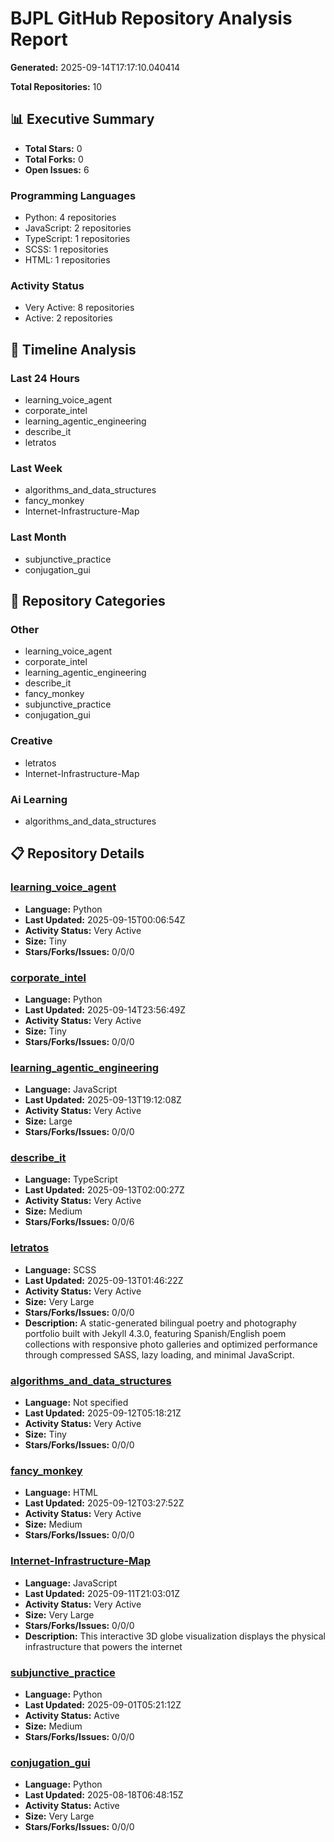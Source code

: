 # BJPL GitHub Repository Analysis Report

**Generated:** 2025-09-14T17:17:10.040414

**Total Repositories:** 10

## 📊 Executive Summary

- **Total Stars:** 0
- **Total Forks:** 0
- **Open Issues:** 6

### Programming Languages
- Python: 4 repositories
- JavaScript: 2 repositories
- TypeScript: 1 repositories
- SCSS: 1 repositories
- HTML: 1 repositories

### Activity Status
- Very Active: 8 repositories
- Active: 2 repositories

## 📅 Timeline Analysis


### Last 24 Hours
- learning_voice_agent
- corporate_intel
- learning_agentic_engineering
- describe_it
- letratos

### Last Week
- algorithms_and_data_structures
- fancy_monkey
- Internet-Infrastructure-Map

### Last Month
- subjunctive_practice
- conjugation_gui

## 📁 Repository Categories


### Other
- learning_voice_agent
- corporate_intel
- learning_agentic_engineering
- describe_it
- fancy_monkey
- subjunctive_practice
- conjugation_gui

### Creative
- letratos
- Internet-Infrastructure-Map

### Ai Learning
- algorithms_and_data_structures

## 📋 Repository Details


### [learning_voice_agent](https://github.com/bjpl/learning_voice_agent)
- **Language:** Python
- **Last Updated:** 2025-09-15T00:06:54Z
- **Activity Status:** Very Active
- **Size:** Tiny
- **Stars/Forks/Issues:** 0/0/0

### [corporate_intel](https://github.com/bjpl/corporate_intel)
- **Language:** Python
- **Last Updated:** 2025-09-14T23:56:49Z
- **Activity Status:** Very Active
- **Size:** Tiny
- **Stars/Forks/Issues:** 0/0/0

### [learning_agentic_engineering](https://github.com/bjpl/learning_agentic_engineering)
- **Language:** JavaScript
- **Last Updated:** 2025-09-13T19:12:08Z
- **Activity Status:** Very Active
- **Size:** Large
- **Stars/Forks/Issues:** 0/0/0

### [describe_it](https://github.com/bjpl/describe_it)
- **Language:** TypeScript
- **Last Updated:** 2025-09-13T02:00:27Z
- **Activity Status:** Very Active
- **Size:** Medium
- **Stars/Forks/Issues:** 0/0/6

### [letratos](https://github.com/bjpl/letratos)
- **Language:** SCSS
- **Last Updated:** 2025-09-13T01:46:22Z
- **Activity Status:** Very Active
- **Size:** Very Large
- **Stars/Forks/Issues:** 0/0/0
- **Description:** A static-generated bilingual poetry and photography portfolio built with Jekyll 4.3.0, featuring Spanish/English poem collections with responsive photo galleries and optimized performance through compressed SASS, lazy loading, and minimal JavaScript.

### [algorithms_and_data_structures](https://github.com/bjpl/algorithms_and_data_structures)
- **Language:** Not specified
- **Last Updated:** 2025-09-12T05:18:21Z
- **Activity Status:** Very Active
- **Size:** Tiny
- **Stars/Forks/Issues:** 0/0/0

### [fancy_monkey](https://github.com/bjpl/fancy_monkey)
- **Language:** HTML
- **Last Updated:** 2025-09-12T03:27:52Z
- **Activity Status:** Very Active
- **Size:** Medium
- **Stars/Forks/Issues:** 0/0/0

### [Internet-Infrastructure-Map](https://github.com/bjpl/Internet-Infrastructure-Map)
- **Language:** JavaScript
- **Last Updated:** 2025-09-11T21:03:01Z
- **Activity Status:** Very Active
- **Size:** Very Large
- **Stars/Forks/Issues:** 0/0/0
- **Description:** This interactive 3D globe visualization displays the physical infrastructure that powers the internet

### [subjunctive_practice](https://github.com/bjpl/subjunctive_practice)
- **Language:** Python
- **Last Updated:** 2025-09-01T05:21:12Z
- **Activity Status:** Active
- **Size:** Medium
- **Stars/Forks/Issues:** 0/0/0

### [conjugation_gui](https://github.com/bjpl/conjugation_gui)
- **Language:** Python
- **Last Updated:** 2025-08-18T06:48:15Z
- **Activity Status:** Active
- **Size:** Very Large
- **Stars/Forks/Issues:** 0/0/0